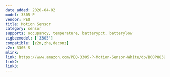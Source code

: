 ```yaml
---
date_added: 2020-04-02
model: 3305-P
vendor: PEQ
title: Motion Sensor
category: sensor
supports: occupancy, temperature, batterypct, batterylow
zigbeemodel: ['3305']
compatible: [z2m,zha,deconz]
z2m: 3305-S
mlink: 
link: https://www.amazon.com/PEQ-3305-P-Motion-Sensor-White/dp/B00P8839DY
link2: 
link3: 
---
```

